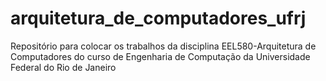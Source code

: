 # arquitetura_de_computadores_ufrj
Repositório para colocar os trabalhos da disciplina EEL580-Arquitetura de Computadores do curso de Engenharia de Computação da Universidade Federal do Rio de Janeiro
